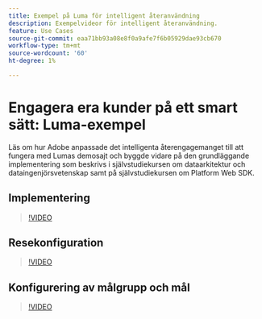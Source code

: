 ```yaml
---
title: Exempel på Luma för intelligent återanvändning
description: Exempelvideor för intelligent återanvändning.
feature: Use Cases
source-git-commit: eaa71bb93a08e8f0a9afe7f6b05929dae93cb670
workflow-type: tm+mt
source-wordcount: '60'
ht-degree: 1%

---
```


# Engagera era kunder på ett smart sätt: Luma-exempel

Läs om hur Adobe anpassade det intelligenta återengagemanget till att fungera med Lumas demosajt och byggde vidare på den grundläggande implementering som beskrivs i självstudiekursen om dataarkitektur och dataingenjörsvetenskap samt på självstudiekursen om Platform Web SDK.

## Implementering

>[!VIDEO](https://video.tv.adobe.com/v/3425184/?quality=12&learn=on)

## Resekonfiguration

>[!VIDEO](https://video.tv.adobe.com/v/3427101/?quality=12&learn=on)

## Konfigurering av målgrupp och mål

>[!VIDEO](https://video.tv.adobe.com/v/3427451/?quality=12&learn=on)